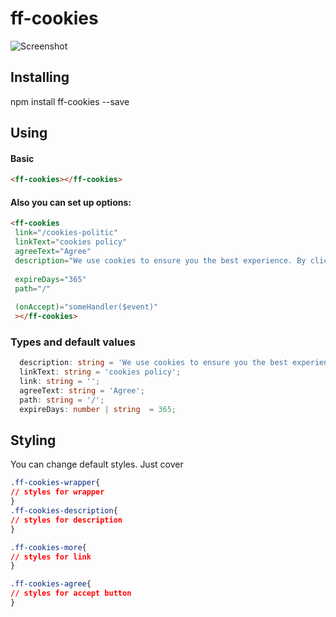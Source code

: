 # ff-cookies

![Screenshot](https://github.com/frontendfreelancerdk/ff-cookies/blob/master/screenshot.png)

## Installing 

npm install ff-cookies --save

## Using

#### Basic
```html
<ff-cookies></ff-cookies>
```

#### Also you can set up options:
```html
<ff-cookies
 link="/cookies-politic"
 linkText="cookies policy"
 agreeText="Agree"
 description="We use cookies to ensure you the best experience. By clicking around the site you accept our "
 
 expireDays="365"
 path="/"
 
 (onAccept)="someHandler($event)"
 ></ff-cookies>
```

### Types and default values 
```typescript
  description: string = 'We use cookies to ensure you the best experience. By clicking around the site you accept our ';
  linkText: string = 'cookies policy';
  link: string = '';
  agreeText: string = 'Agree';
  path: string = '/';
  expireDays: number | string  = 365;
```

## Styling 

You can change default styles. Just cover

```css
.ff-cookies-wrapper{
// styles for wrapper
}
.ff-cookies-description{
// styles for description
}

.ff-cookies-more{
// styles for link 
}

.ff-cookies-agree{
// styles for accept button
}

```
